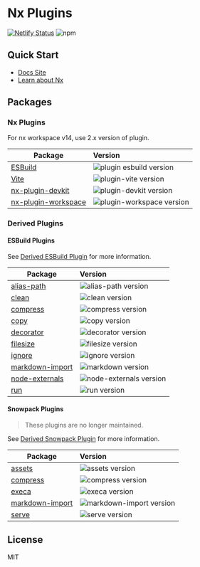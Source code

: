 # Nx Plugins

[![Netlify Status](https://api.netlify.com/api/v1/badges/cc796664-9625-4023-9390-0ef495e314ec/deploy-status)](https://app.netlify.com/sites/nx-plugins/deploys)
![npm](https://img.shields.io/npm/v/nx?label=nx%20version)

## Quick Start

- [Docs Site](https://nx-plugins.netlify.app/)
- [Learn about Nx](https://nx.dev/)

## Packages

### Nx Plugins

For nx workspace v14, use 2.x version of plugin.

| Package                                             | Version                                                                                     |
| --------------------------------------------------- | :------------------------------------------------------------------------------------------ |
| [ESBuild](packages/nx-plugin-esbuild)               | ![plugin esbuild version](https://img.shields.io/npm/v/nx-plugin-esbuild.svg?label=%20)     |
| [Vite](packages/nx-plugin-vite)                     | ![plugin-vite version](https://img.shields.io/npm/v/nx-plugin-vite.svg?label=%20)           |
| [nx-plugin-devkit](packages/nx-plugin-devkit)       | ![plugin-devkit version](https://img.shields.io/npm/v/nx-plugin-devkit.svg?label=%20)       |
| [nx-plugin-workspace](packages/nx-plugin-workspace) | ![plugin-workspace version](https://img.shields.io/npm/v/nx-plugin-workspace.svg?label=%20) |

### Derived Plugins

#### ESBuild Plugins

See [Derived ESBuild Plugin](https://nx-plugins.netlify.app/derived/esbuild.html) for more information.

| Package                                                    | Version                                                                                             |
| ---------------------------------------------------------- | :-------------------------------------------------------------------------------------------------- |
| [alias-path](packages/esbuild-plugin-alias-path)           | ![alias-path version](https://img.shields.io/npm/v/esbuild-plugin-alias-path.svg?label=%20)         |
| [clean](packages/esbuild-plugin-clean)                     | ![clean version](https://img.shields.io/npm/v/esbuild-plugin-clean.svg?label=%20)                   |
| [compress](packages/esbuild-plugin-compress)               | ![compress version](https://img.shields.io/npm/v/esbuild-plugin-compress.svg?label=%20)             |
| [copy](packages/esbuild-plugin-copy)                       | ![copy version](https://img.shields.io/npm/v/esbuild-plugin-copy.svg?label=%20)                     |
| [decorator](packages/esbuild-plugin-decorator)             | ![decorator version](https://img.shields.io/npm/v/esbuild-plugin-decorator.svg?label=%20)           |
| [filesize](packages/esbuild-plugin-filesize)               | ![filesize version](https://img.shields.io/npm/v/esbuild-plugin-filesize.svg?label=%20)             |
| [ignore](packages/esbuild-plugin-ignore)                   | ![ignore version](https://img.shields.io/npm/v/esbuild-plugin-ignore.svg?label=%20)                 |
| [markdown-import](packages/esbuild-plugin-markdown-import) | ![markdown version](https://img.shields.io/npm/v/esbuild-plugin-markdown-import.svg?label=%20)      |
| [node-externals](packages/esbuild-plugin-node-externals)   | ![node-externals version](https://img.shields.io/npm/v/esbuild-plugin-node-externals.svg?label=%20) |
| [run](packages/esbuild-plugin-run)                         | ![run version](https://img.shields.io/npm/v/esbuild-plugin-run.svg?label=%20)                       |

#### Snowpack Plugins

> These plugins are no longer maintained.

See [Derived Snowpack Plugin](https://nx-plugins.netlify.app/derived/snowpack.html) for more information.

| Package                                                     | Version                                                                                                |
| ----------------------------------------------------------- | :----------------------------------------------------------------------------------------------------- |
| [assets](packages/snowpack-plugin-assets)                   | ![assets version](https://img.shields.io/npm/v/snowpack-plugin-assets.svg?label=%20)                   |
| [compress](packages/snowpack-plugin-compress)               | ![compress version](https://img.shields.io/npm/v/snowpack-plugin-compress.svg?label=%20)               |
| [execa](packages/snowpack-plugin-execa)                     | ![execa version](https://img.shields.io/npm/v/snowpack-plugin-execa.svg?label=%20)                     |
| [markdown-import](packages/snowpack-plugin-markdown-import) | ![markdown-import version](https://img.shields.io/npm/v/snowpack-plugin-markdown-import.svg?label=%20) |
| [serve](packages/snowpack-plugin-serve)                     | ![serve version](https://img.shields.io/npm/v/snowpack-plugin-serve.svg?label=%20)                     |

## License

MIT
